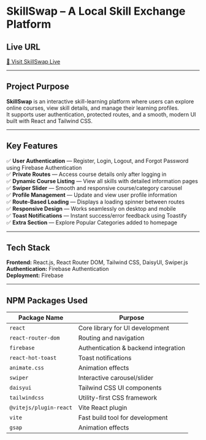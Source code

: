 #  SkillSwap – A Local Skill Exchange Platform

##  Live URL
[🔗 Visit SkillSwap Live](https://my-application-40e3b.web.app/)

---

##  Project Purpose
**SkillSwap** is an interactive skill-learning platform where users can explore online courses, view skill details, and manage their learning profiles.  
It supports user authentication, protected routes, and a smooth, modern UI built with React and Tailwind CSS.

---

##  Key Features
✅ **User Authentication** — Register, Login, Logout, and Forgot Password using Firebase Authentication  
✅ **Private Routes** — Access course details only after logging in  
✅ **Dynamic Course Listing** — View all skills with detailed information pages  
✅ **Swiper Slider** — Smooth and responsive course/category carousel  
✅ **Profile Management** — Update and view user profile information  
✅ **Route-Based Loading** — Displays a loading spinner between routes  
✅ **Responsive Design** — Works seamlessly on desktop and mobile  
✅ **Toast Notifications** — Instant success/error feedback using Toastify  
✅ **Extra Section** — Explore Popular Categories added to homepage  

---

## Tech Stack
**Frontend:** React.js, React Router DOM, Tailwind CSS, DaisyUI, Swiper.js  
**Authentication:** Firebase Authentication  
**Deployment:** Firebase

---

##  NPM Packages Used

| Package Name | Purpose |
|---------------|----------|
| `react` | Core library for UI development |
| `react-router-dom` | Routing and navigation |
| `firebase` | Authentication & backend integration |
| `react-hot-toast` | Toast notifications |
| `animate.css` | Animation effects |
| `swiper` | Interactive carousel/slider |
| `daisyui` | Tailwind CSS UI components |
| `tailwindcss` | Utility-first CSS framework |
| `@vitejs/plugin-react` | Vite React plugin |
| `vite` | Fast build tool for development |
| `gsap` | Animation effects |


